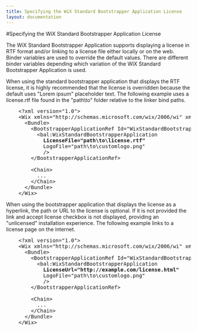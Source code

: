 ```yaml
---
title: Specifying the WiX Standard Bootstrapper Application License
layout: documentation
---
```


#Specifying the WiX Standard Bootstrapper Application License

The WiX Standard Bootstrapper Application supports displaying a license in RTF format and/or linking to a license file either locally or on the web. Binder variables are used to override the default values. There are different binder variables depending which variation of the WiX Standard Bootstrapper Application is used.

When using the standard bootstrapper application that displays the RTF license, it is highly recommended that the license is overridden because the default uses &quot;Lorem ipsum&quot; placeholder text. The following example uses a license.rtf file found in the &quot;path\to&quot; folder relative to the linker bind paths.

<pre>    &lt;?xml version=&quot;1.0&quot;&gt;
    &lt;Wix xmlns=&quot;http://schemas.microsoft.com/wix/2006/wi&quot; xmlns:bal=&quot;http://schemas.microsoft.com/wix/BalExtension&quot;&gt;
      &lt;Bundle&gt;
        &lt;BootstrapperApplicationRef Id=&quot;WixStandardBootstrapperApplication.RtfLicense&quot;&gt;
          &lt;bal:WixStandardBootstrapperApplication
            <strong class="highlight">LicenseFile="path\to\license.rtf"</strong>
            LogoFile="path\to\customlogo.png"
            /&gt;
        &lt;/BootstrapperApplicationRef&gt;

        &lt;Chain&gt;
          ...
        &lt;/Chain&gt;
      &lt;/Bundle&gt;
    &lt;/Wix&gt;</pre>

<p>When using the bootstrapper application that displays the license as a hyperlink, the path or URL to the license is optional. If it is not provided the link and accept license checkbox is not displayed, providing an &quot;unlicensed&quot; installation experience. The following example links to a license page on the internet.</p>

<pre>    &lt;?xml version=&quot;1.0&quot;&gt;
    &lt;Wix xmlns=&quot;http://schemas.microsoft.com/wix/2006/wi&quot; xmlns:bal=&quot;http://schemas.microsoft.com/wix/BalExtension&quot;&gt;
      &lt;Bundle&gt;
        &lt;BootstrapperApplicationRef Id=&quot;WixStandardBootstrapperApplication.HyperlinkLicense&quot;&gt;
          &lt;bal:WixStandardBootstrapperApplication
            <strong class="highlight">LicenseUrl="http://example.com/license.html"</strong>
            LogoFile="path\to\customlogo.png"
            /&gt;
        &lt;/BootstrapperApplicationRef&gt;

        &lt;Chain&gt;
          ...
        &lt;/Chain&gt;
      &lt;/Bundle&gt;
    &lt;/Wix&gt;</pre>
